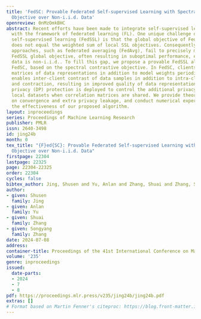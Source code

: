 ```yaml
---
title: 'FedSC: Provable Federated Self-supervised Learning with Spectral Contrastive
  Objective over Non-i.i.d. Data'
openreview: 0nMzOmkBHC
abstract: Recent efforts have been made to integrate self-supervised learning (SSL)
  with the framework of federated learning (FL). One unique challenge of federated
  self-supervised learning (FedSSL) is that the global objective of FedSSL usually
  does not equal the weighted sum of local SSL objectives. Consequently, conventional
  approaches, such as federated averaging (FedAvg), fail to precisely minimize the
  FedSSL global objective, often resulting in suboptimal performance, especially when
  data is non-i.i.d.. To fill this gap, we propose a provable FedSSL algorithm, named
  FedSC, based on the spectral contrastive objective. In FedSC, clients share correlation
  matrices of data representations in addition to model weights periodically, which
  enables inter-client contrast of data samples in addition to intra-client contrast
  and contraction, resulting in improved quality of data representations. Differential
  privacy (DP) protection is deployed to control the additional privacy leakage on
  local datasets when correlation matrices are shared. We provide theoretical analysis
  on convergence and extra privacy leakage, and conduct numerical experiments to justify
  the effectiveness of our proposed algorithm.
layout: inproceedings
series: Proceedings of Machine Learning Research
publisher: PMLR
issn: 2640-3498
id: jing24b
month: 0
tex_title: "{F}ed{SC}: Provable Federated Self-supervised Learning with Spectral Contrastive
  Objective over Non-i.i.d. Data"
firstpage: 22304
lastpage: 22325
page: 22304-22325
order: 22304
cycles: false
bibtex_author: Jing, Shusen and Yu, Anlan and Zhang, Shuai and Zhang, Songyang
author:
- given: Shusen
  family: Jing
- given: Anlan
  family: Yu
- given: Shuai
  family: Zhang
- given: Songyang
  family: Zhang
date: 2024-07-08
address:
container-title: Proceedings of the 41st International Conference on Machine Learning
volume: '235'
genre: inproceedings
issued:
  date-parts:
  - 2024
  - 7
  - 8
pdf: https://proceedings.mlr.press/v235/jing24b/jing24b.pdf
extras: []
# Format based on Martin Fenner's citeproc: https://blog.front-matter.io/posts/citeproc-yaml-for-bibliographies/
---
```

